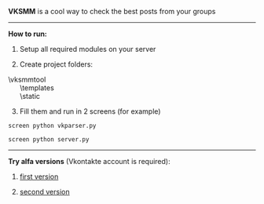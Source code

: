 <b>VKSMM</b> is a cool way to check the best posts from your groups
<hr>
<b>How to run:</b>

1) Setup all required modules on your server 

2) Create project folders:

\vksmmtool <br>
&nbsp;&nbsp;&nbsp;&nbsp;&nbsp;&nbsp;\templates <br>
&nbsp;&nbsp;&nbsp;&nbsp;&nbsp;&nbsp;\static <br>

3) Fill them and run in 2 screens (for example)

<code>screen python vkparser.py</code>

<code>screen python server.py</code>
<hr>
<b>Try alfa versions</b> (Vkontakte account is required):

1) <a href="http://178.62.64.47:5000/" target="_blank">first version</a>

2) <a href="http://178.62.64.47:5000/demo?user_id=51758590" target="_blank">second version</a>
